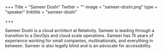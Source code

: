 +++
Title = "Sameer Doshi"
Twitter = ""
image = "sameer-doshi.png"
type = "speaker"
linktitle = "sameer-doshi"

+++

Sameer Doshi is a cloud architect at Relativity.  Sameer is leading through a transition to a DevOps and cloud scale operations.   Sameer has 15 years of experience working for small companies, multinationals, and everything in between. Sameer is also legally blind and is an advocate for accessibility. 